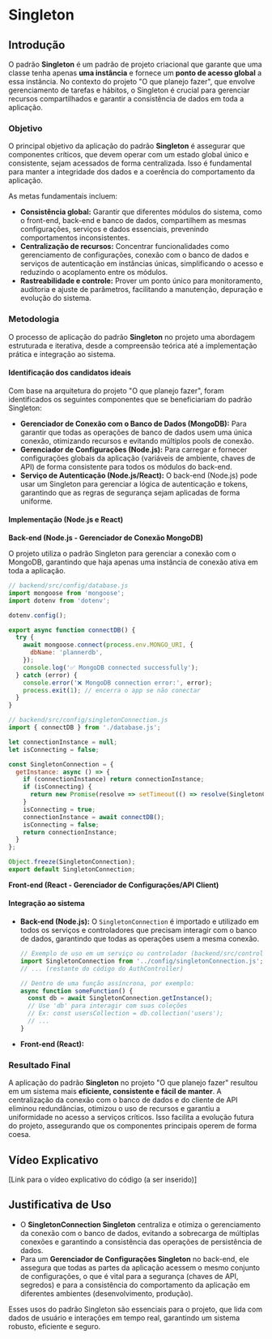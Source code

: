 # Singleton

## Introdução

O padrão **Singleton** é um padrão de projeto criacional que garante que uma classe tenha apenas **uma instância** e fornece um **ponto de acesso global** a essa instância. No contexto do projeto "O que planejo fazer", que envolve gerenciamento de tarefas e hábitos, o Singleton é crucial para gerenciar recursos compartilhados e garantir a consistência de dados em toda a aplicação.

### Objetivo

O principal objetivo da aplicação do padrão **Singleton** é assegurar que componentes críticos, que devem operar com um estado global único e consistente, sejam acessados de forma centralizada. Isso é fundamental para manter a integridade dos dados e a coerência do comportamento da aplicação.

As metas fundamentais incluem:

*   **Consistência global:** Garantir que diferentes módulos do sistema, como o front-end, back-end e banco de dados, compartilhem as mesmas configurações, serviços e dados essenciais, prevenindo comportamentos inconsistentes.
*   **Centralização de recursos:** Concentrar funcionalidades como gerenciamento de configurações, conexão com o banco de dados e serviços de autenticação em instâncias únicas, simplificando o acesso e reduzindo o acoplamento entre os módulos.
*   **Rastreabilidade e controle:** Prover um ponto único para monitoramento, auditoria e ajuste de parâmetros, facilitando a manutenção, depuração e evolução do sistema.

### Metodologia

O processo de aplicação do padrão **Singleton** no projeto uma abordagem estruturada e iterativa, desde a compreensão teórica até a implementação prática e integração ao sistema.

#### Identificação dos candidatos ideais

Com base na arquitetura do projeto "O que planejo fazer", foram identificados os seguintes componentes que se beneficiariam do padrão Singleton:

*   **Gerenciador de Conexão com o Banco de Dados (MongoDB):** Para garantir que todas as operações de banco de dados usem uma única conexão, otimizando recursos e evitando múltiplos pools de conexão.
*   **Gerenciador de Configurações (Node.js):** Para carregar e fornecer configurações globais da aplicação (variáveis de ambiente, chaves de API) de forma consistente para todos os módulos do back-end.
*   **Serviço de Autenticação (Node.js/React):** O back-end (Node.js) pode usar um Singleton para gerenciar a lógica de autenticação e tokens, garantindo que as regras de segurança sejam aplicadas de forma uniforme.


#### Implementação (Node.js e React)

**Back-end (Node.js - Gerenciador de Conexão MongoDB)**

O projeto utiliza o padrão Singleton para gerenciar a conexão com o MongoDB, garantindo que haja apenas uma instância de conexão ativa em toda a aplicação. 

```javascript
// backend/src/config/database.js
import mongoose from 'mongoose';
import dotenv from 'dotenv';

dotenv.config();

export async function connectDB() {
  try {
    await mongoose.connect(process.env.MONGO_URI, {
      dbName: 'plannerdb',
    });
    console.log('✅ MongoDB connected successfully');
  } catch (error) {
    console.error('❌ MongoDB connection error:', error);
    process.exit(1); // encerra o app se não conectar
  }
}
```

```javascript
// backend/src/config/singletonConnection.js
import { connectDB } from './database.js';

let connectionInstance = null;
let isConnecting = false;

const SingletonConnection = {
  getInstance: async () => {
    if (connectionInstance) return connectionInstance;
    if (isConnecting) {
      return new Promise(resolve => setTimeout(() => resolve(SingletonConnection.getInstance()), 50));
    }
    isConnecting = true;
    connectionInstance = await connectDB(); 
    isConnecting = false;
    return connectionInstance;
  }
};

Object.freeze(SingletonConnection);
export default SingletonConnection;
```

**Front-end (React - Gerenciador de Configurações/API Client)**


#### Integração ao sistema

*   **Back-end (Node.js):** O `SingletonConnection` é importado e utilizado em todos os serviços e controladores que precisam interagir com o banco de dados, garantindo que todas as operações usem a mesma conexão.

    ```javascript
    // Exemplo de uso em um serviço ou controlador (backend/src/controllers/AuthController.js)
    import SingletonConnection from '../config/singletonConnection.js';
    // ... (restante do código do AuthController)

    // Dentro de uma função assíncrona, por exemplo:
    async function someFunction() {
      const db = await SingletonConnection.getInstance();
      // Use 'db' para interagir com suas coleções
      // Ex: const usersCollection = db.collection('users');
      // ...
    }
    ```

*   **Front-end (React):**

### Resultado Final

A aplicação do padrão **Singleton** no projeto "O que planejo fazer" resultou em um sistema mais **eficiente, consistente e fácil de manter**. A centralização da conexão com o banco de dados e do cliente de API eliminou redundâncias, otimizou o uso de recursos e garantiu a uniformidade no acesso a serviços críticos. Isso facilita a evolução futura do projeto, assegurando que os componentes principais operem de forma coesa.

## Vídeo Explicativo

[Link para o vídeo explicativo do código (a ser inserido)]

## Justificativa de Uso

*   O **SingletonConnection Singleton** centraliza e otimiza o gerenciamento da conexão com o banco de dados, evitando a sobrecarga de múltiplas conexões e garantindo a consistência das operações de persistência de dados.
*   Para um **Gerenciador de Configurações Singleton** no back-end, ele assegura que todas as partes da aplicação acessem o mesmo conjunto de configurações, o que é vital para a segurança (chaves de API, segredos) e para a consistência do comportamento da aplicação em diferentes ambientes (desenvolvimento, produção).

Esses usos do padrão Singleton são essenciais para o projeto, que lida com dados de usuário e interações em tempo real, garantindo um sistema robusto, eficiente e seguro.